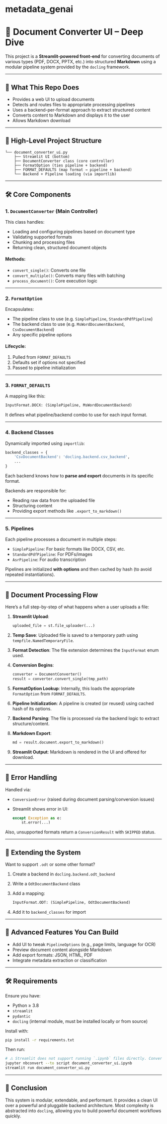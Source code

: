 # metadata_genai
# 🧠 Document Converter UI – Deep Dive

This project is a **Streamlit-powered front-end** for converting documents of various types (PDF, DOCX, PPTX, etc.) into structured **Markdown** using a modular pipeline system provided by the `docling` framework.

---

## 📆 What This Repo Does

* Provides a web UI to upload documents
* Detects and routes files to appropriate processing pipelines
* Uses a backend-per-format approach to extract structured content
* Converts content to Markdown and displays it to the user
* Allows Markdown download

---

## 📁 High-Level Project Structure

```
└── document_converter_ui.py
    ├── Streamlit UI (bottom)
    ├── DocumentConverter class (core controller)
    ├── FormatOption (ties pipeline + backend)
    ├── FORMAT_DEFAULTS (map format → pipeline + backend)
    └── Backend + Pipeline loading (via importlib)
```

---

## 🛠️ Core Components

### 1. `DocumentConverter` (Main Controller)

This class handles:

* Loading and configuring pipelines based on document type
* Validating supported formats
* Chunking and processing files
* Returning clean, structured document objects

#### Methods:

* `convert_single()`: Converts one file
* `convert_multiple()`: Converts many files with batching
* `process_document()`: Core execution logic

---

### 2. `FormatOption`

Encapsulates:

* The pipeline class to use (e.g. `SimplePipeline`, `StandardPdfPipeline`)
* The backend class to use (e.g. `MsWordDocumentBackend`, `CsvDocumentBackend`)
* Any specific pipeline options

#### Lifecycle:

1. Pulled from `FORMAT_DEFAULTS`
2. Defaults set if options not specified
3. Passed to pipeline initialization

---

### 3. `FORMAT_DEFAULTS`

A mapping like this:

```python
InputFormat.DOCX: (SimplePipeline, MsWordDocumentBackend)
```

It defines what pipeline/backend combo to use for each input format.

---

### 4. Backend Classes

Dynamically imported using `importlib`:

```python
backend_classes = {
    'CsvDocumentBackend': 'docling.backend.csv_backend',
    ...
}
```

Each backend knows how to **parse and export** documents in its specific format.

Backends are responsible for:

* Reading raw data from the uploaded file
* Structuring content
* Providing export methods like `.export_to_markdown()`

---

### 5. Pipelines

Each pipeline processes a document in multiple steps:

* `SimplePipeline`: For basic formats like DOCX, CSV, etc.
* `StandardPdfPipeline`: For PDFs/images
* `AsrPipeline`: For audio transcription

Pipelines are initialized **with options** and then cached by hash (to avoid repeated instantiations).

---

## 🔁 Document Processing Flow

Here’s a full step-by-step of what happens when a user uploads a file:

1. **Streamlit Upload**:

   ```python
   uploaded_file = st.file_uploader(...)
   ```

2. **Temp Save**:
   Uploaded file is saved to a temporary path using `tempfile.NamedTemporaryFile`.

3. **Format Detection**:
   The file extension determines the `InputFormat` enum used.

4. **Conversion Begins**:

   ```python
   converter = DocumentConverter()
   result = converter.convert_single(tmp_path)
   ```

5. **FormatOption Lookup**:
   Internally, this loads the appropriate `FormatOption` from `FORMAT_DEFAULTS`.

6. **Pipeline Initialization**:
   A pipeline is created (or reused) using cached hash of its options.

7. **Backend Parsing**:
   The file is processed via the backend logic to extract structure/content.

8. **Markdown Export**:

   ```python
   md = result.document.export_to_markdown()
   ```

9. **Streamlit Output**:
   Markdown is rendered in the UI and offered for download.

---

## 🧪 Error Handling

Handled via:

* `ConversionError` (raised during document parsing/conversion issues)
* Streamlit shows error in UI:

  ```python
  except Exception as e:
      st.error(...)
  ```

Also, unsupported formats return a `ConversionResult` with `SKIPPED` status.

---

## 🧱️ Extending the System

Want to support `.odt` or some other format?

1. Create a backend in `docling.backend.odt_backend`
2. Write a `OdtDocumentBackend` class
3. Add a mapping:

   ```python
   InputFormat.ODT: (SimplePipeline, OdtDocumentBackend)
   ```
4. Add it to `backend_classes` for import

---

## 🧪 Advanced Features You Can Build

* Add UI to tweak `PipelineOptions` (e.g., page limits, language for OCR)
* Preview document content alongside Markdown
* Add export formats: JSON, HTML, PDF
* Integrate metadata extraction or classification

---

## 🛠️ Requirements

Ensure you have:

* Python ≥ 3.8
* `streamlit`
* `pydantic`
* `docling` (internal module, must be installed locally or from source)

Install with:

```bash
pip install -r requirements.txt
```

Then run:

```bash
# ⚠️ Streamlit does not support running `.ipynb` files directly. Convert it to a `.py` file first:
jupyter nbconvert --to script document_converter_ui.ipynb
streamlit run document_converter_ui.py
```

---

## 💬 Conclusion

This system is modular, extendable, and performant. It provides a clean UI over a powerful and pluggable backend architecture. Most complexity is abstracted into `docling`, allowing you to build powerful document workflows quickly.
